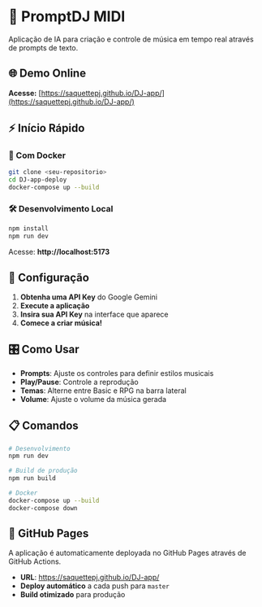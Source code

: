 # 🎵 PromptDJ MIDI

Aplicação de IA para criação e controle de música em tempo real através de prompts de texto.

## 🌐 **Demo Online**
**Acesse:** [https://saquettepj.github.io/DJ-app/](https://saquettepj.github.io/DJ-app/)

## ⚡ Início Rápido

### 🐳 Com Docker
```bash
git clone <seu-repositorio>
cd DJ-app-deploy
docker-compose up --build
```

### 🛠️ Desenvolvimento Local
```bash
npm install
npm run dev
```

Acesse: **http://localhost:5173**

## 🔑 Configuração

1. **Obtenha uma API Key** do Google Gemini
2. **Execute a aplicação**
3. **Insira sua API Key** na interface que aparece
4. **Comece a criar música!**

## 🎛️ Como Usar

- **Prompts**: Ajuste os controles para definir estilos musicais
- **Play/Pause**: Controle a reprodução
- **Temas**: Alterne entre Basic e RPG na barra lateral
- **Volume**: Ajuste o volume da música gerada

## 📋 Comandos

```bash
# Desenvolvimento
npm run dev

# Build de produção
npm run build

# Docker
docker-compose up --build
docker-compose down
```

## 🚀 **GitHub Pages**

A aplicação é automaticamente deployada no GitHub Pages através de GitHub Actions.

- **URL**: https://saquettepj.github.io/DJ-app/
- **Deploy automático** a cada push para `master`
- **Build otimizado** para produção
